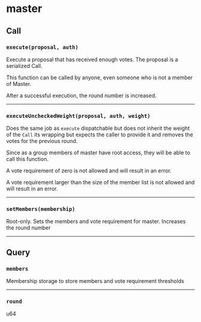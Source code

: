 # master

## Call

### `execute(proposal, auth)`

Execute a proposal that has received enough votes. The proposal is a serialized Call.

This function can be called by anyone, even someone who is not a member of Master.

After a successful execution, the round number is increased.

---

### `executeUncheckedWeight(proposal, auth, weight)`

Does the same job as `execute` dispatchable but does not inherit the weight of the `Call` its wrapping but expects the caller to provide it and removes the votes for the previous round.

Since as a group members of master have root access, they will be able to call this function.

A vote requirement of zero is not allowed and will result in an error.

A vote requirement larger than the size of the member list is not allowed and will result in an error.

---

### `setMembers(membership)`

Root-only. Sets the members and vote requirement for master. Increases the round number

---

## Query

### `members`

Membership storage to store members and vote requirement thresholds

---

### `round`

u64
